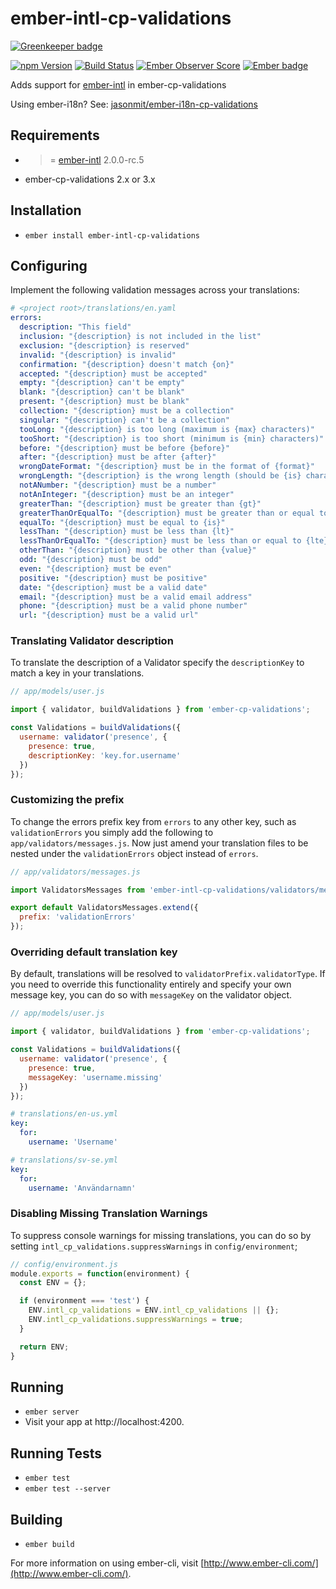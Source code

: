 # ember-intl-cp-validations

[![Greenkeeper badge](https://badges.greenkeeper.io/ember-intl/ember-intl-cp-validations.svg)](https://greenkeeper.io/)

[![npm Version][npm-badge]][npm]
[![Build Status][travis-badge]][travis]
[![Ember Observer Score](http://emberobserver.com/badges/ember-intl-cp-validations.svg)](http://emberobserver.com/addons/ember-intl-cp-validations)
[![Ember badge][ember-badge]][embadge]

Adds support for [ember-intl](https://github.com/yahoo/ember-intl) in ember-cp-validations

Using ember-i18n?  See: [jasonmit/ember-i18n-cp-validations](https://github.com/jasonmit/ember-i18n-cp-validations)

## Requirements

* >= [ember-intl](https://github.com/yahoo/ember-intl) 2.0.0-rc.5
* ember-cp-validations 2.x or 3.x

## Installation

* `ember install ember-intl-cp-validations`

## Configuring

Implement the following validation messages across your translations:

```yaml
# <project root>/translations/en.yaml
errors:
  description: "This field"
  inclusion: "{description} is not included in the list"
  exclusion: "{description} is reserved"
  invalid: "{description} is invalid"
  confirmation: "{description} doesn't match {on}"
  accepted: "{description} must be accepted"
  empty: "{description} can't be empty"
  blank: "{description} can't be blank"
  present: "{description} must be blank"
  collection: "{description} must be a collection"
  singular: "{description} can't be a collection"
  tooLong: "{description} is too long (maximum is {max} characters)"
  tooShort: "{description} is too short (minimum is {min} characters)"
  before: "{description} must be before {before}"
  after: "{description} must be after {after}"
  wrongDateFormat: "{description} must be in the format of {format}"
  wrongLength: "{description} is the wrong length (should be {is} characters)"
  notANumber: "{description} must be a number"
  notAnInteger: "{description} must be an integer"
  greaterThan: "{description} must be greater than {gt}"
  greaterThanOrEqualTo: "{description} must be greater than or equal to {gte}"
  equalTo: "{description} must be equal to {is}"
  lessThan: "{description} must be less than {lt}"
  lessThanOrEqualTo: "{description} must be less than or equal to {lte}"
  otherThan: "{description} must be other than {value}"
  odd: "{description} must be odd"
  even: "{description} must be even"
  positive: "{description} must be positive"
  date: "{description} must be a valid date"
  email: "{description} must be a valid email address"
  phone: "{description} must be a valid phone number"
  url: "{description} must be a valid url"
```

### Translating Validator description

To translate the description of a Validator specify the `descriptionKey` to match a key in your translations.

```js
// app/models/user.js

import { validator, buildValidations } from 'ember-cp-validations';

const Validations = buildValidations({
  username: validator('presence', {
    presence: true,
    descriptionKey: 'key.for.username'
  })
});
```

### Customizing the prefix

To change the errors prefix key from `errors` to any other key, such as `validationErrors` you simply add the following to `app/validators/messages.js`.  Now just amend your translation files to be nested under the `validationErrors` object instead of `errors`.

```js
// app/validators/messages.js

import ValidatorsMessages from 'ember-intl-cp-validations/validators/messages';

export default ValidatorsMessages.extend({
  prefix: 'validationErrors'
});
```

### Overriding default translation key

By default, translations will be resolved to `validatorPrefix.validatorType`.  If you need to override this functionality entirely and specify your own message key, you can do so with `messageKey` on the validator object.

```js
// app/models/user.js

import { validator, buildValidations } from 'ember-cp-validations';

const Validations = buildValidations({
  username: validator('presence', {
    presence: true,
    messageKey: 'username.missing'
  })
});
```

```yml
# translations/en-us.yml
key:
  for:
    username: 'Username'
```

```yml
# translations/sv-se.yml
key:
  for:
    username: 'Användarnamn'
```

### Disabling Missing Translation Warnings

To suppress console warnings for missing translations, you can do so by setting `intl_cp_validations.suppressWarnings` in `config/environment`;

```js
// config/environment.js
module.exports = function(environment) {
  const ENV = {};

  if (environment === 'test') {
    ENV.intl_cp_validations = ENV.intl_cp_validations || {};
    ENV.intl_cp_validations.suppressWarnings = true;
  }

  return ENV;
}
```

## Running

* `ember server`
* Visit your app at http://localhost:4200.

## Running Tests

* `ember test`
* `ember test --server`

## Building

* `ember build`

For more information on using ember-cli, visit [http://www.ember-cli.com/](http://www.ember-cli.com/).

[npm]: https://www.npmjs.org/package/ember-intl-cp-validations
[npm-badge]: https://img.shields.io/npm/v/ember-intl-cp-validations.svg?style=flat-square
[travis]: https://travis-ci.org/ember-intl/ember-intl-cp-validations
[travis-badge]: https://img.shields.io/travis/ember-intl/ember-intl-cp-validations/master.svg?style=flat-square
[embadge]: http://embadge.io/
[ember-badge]: http://embadge.io/v1/badge.svg?start=1.13.0
